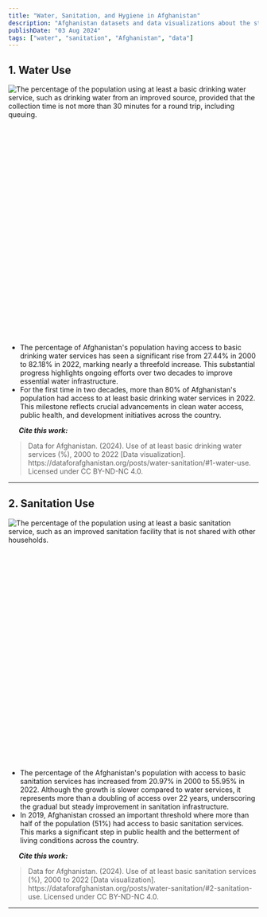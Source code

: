 ```yaml
---
title: "Water, Sanitation, and Hygiene in Afghanistan"
description: "Afghanistan datasets and data visualizations about the status of water, sanitation, and hygiene in Afghanistan"
publishDate: "03 Aug 2024"
tags: ["water", "sanitation", "Afghanistan", "data"]
---
```



## 1. Water Use

<div style="min-height:488px" id="datawrapper-vis-O07ja"><script type="text/javascript" defer src="https://datawrapper.dwcdn.net/O07ja/embed.js" charset="utf-8" data-target="#datawrapper-vis-O07ja"></script><noscript><img src="https://datawrapper.dwcdn.net/O07ja/full.png" alt="The percentage of the population using at least a basic drinking water service, such as drinking water from an improved source, provided that the collection time is not more than 30 minutes for a round trip, including queuing. " /></noscript></div>
<br />
<ul>
  <li>The percentage of Afghanistan's population having access to basic drinking water services has seen a significant rise from 27.44% in 2000 to 82.18% in 2022, marking nearly a threefold increase. This substantial progress highlights ongoing efforts over two decades to improve essential water infrastructure.</li>
  <li>For the first time in two decades, more than 80% of Afghanistan's population had access to at least basic drinking water services in 2022. This milestone reflects crucial advancements in clean water access, public health, and development initiatives across the country.
</li>
</ul>

<p><em><strong>&emsp;&ensp;Cite this work:</strong></em></p>
<blockquote>
<p>Data for Afghanistan. (2024). Use of at least basic drinking water services (%), 2000 to 2022 [Data visualization]. https://dataforafghanistan.org/posts/water-sanitation/#1-water-use. Licensed under CC BY-ND-NC 4.0.</p>
</blockquote>

---

## 2. Sanitation Use

<div style="min-height:471px" id="datawrapper-vis-pGj5Q"><script type="text/javascript" defer src="https://datawrapper.dwcdn.net/pGj5Q/embed.js" charset="utf-8" data-target="#datawrapper-vis-pGj5Q"></script><noscript><img src="https://datawrapper.dwcdn.net/pGj5Q/full.png" alt="The percentage of the population using at least a basic sanitation service, such as an improved sanitation facility that is not shared with other households. " /></noscript></div>
<br />
<ul>
  <li>The percentage of the Afghanistan's population with access to basic sanitation services has increased from 20.97% in 2000 to 55.95% in 2022. Although the growth is slower compared to water services, it represents more than a doubling of access over 22 years, underscoring the gradual but steady improvement in sanitation infrastructure.</li>
  <li>In 2019, Afghanistan crossed an important threshold where more than half of the population (51%) had access to basic sanitation services. This marks a significant step in public health and the betterment of living conditions across the country.
</li>
</ul>

<p><em><strong>&emsp;&ensp;Cite this work:</strong></em></p>
<blockquote>
<p>Data for Afghanistan. (2024). Use of at least basic sanitation services (%), 2000 to 2022 [Data visualization]. https://dataforafghanistan.org/posts/water-sanitation/#2-sanitation-use. Licensed under CC BY-ND-NC 4.0.</p>
</blockquote>

---


